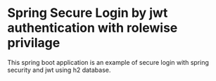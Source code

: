 # Spring Secure Login by jwt authentication with rolewise privilage
<p>
This spring boot application is an example of secure login with spring security and jwt using h2 database. 
<p/>
